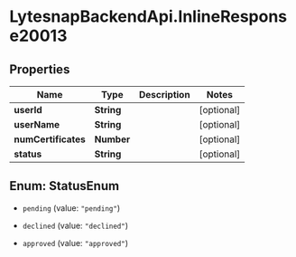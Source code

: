 # LytesnapBackendApi.InlineResponse20013

## Properties

Name | Type | Description | Notes
------------ | ------------- | ------------- | -------------
**userId** | **String** |  | [optional] 
**userName** | **String** |  | [optional] 
**numCertificates** | **Number** |  | [optional] 
**status** | **String** |  | [optional] 



## Enum: StatusEnum


* `pending` (value: `"pending"`)

* `declined` (value: `"declined"`)

* `approved` (value: `"approved"`)




